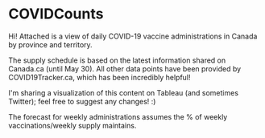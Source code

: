 # COVIDCounts

Hi! Attached is a view of daily COVID-19 vaccine administrations in Canada by province and territory.

The supply schedule is based on the latest information shared on Canada.ca (until May 30). All other data points have been provided by COVID19Tracker.ca, which has been incredibly helpful!

I'm sharing a visualization of this content on Tableau (and sometimes Twitter); feel free to suggest any changes! :)

The forecast for weekly administrations assumes the % of weekly vaccinations/weekly supply maintains.
